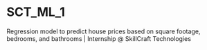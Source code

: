 # SCT_ML_1
Regression model to predict house prices based on square footage, bedrooms, and bathrooms | Internship @ SkillCraft Technologies

